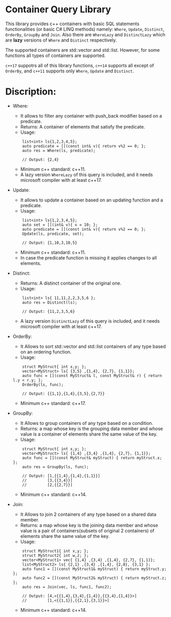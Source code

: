 # Container Query Library
This library provides c++ containers with basic SQL statements functionalities (or basic C# LINQ methods) namely: `Where`, `Update`, `Distinct`, `OrderBy`, `GroupBy` and `Join`. Also there are `WhereLazy` and `DistinctLazy` which are **lazy** versions of `Where` and `Distinct` respectively. 

The supported containers are std::vector and std::list. However, for some functions all types of containers are supported.

`c++17` suppotrs all of this library functions, `c++14` supports all except of `OrderBy`, and `c++11` supports only `Where`, `Update` and `Distinct`.

# Discription:
* Where:
	*  It allows to filter any container with push_back modifier based on a predicate. 
	*  Returns: A container of elements that satisfy the predicate.
	*  Usage:
  ```
	  list<int> ls{1,2,3,4,5};
	  auto predicate = [](const int& v){ return v%2 == 0; };
	  auto res = Where(ls, predicate); 
	  
	  // Output: {2,4}
  ```
	*  Minimum c++ standard: c++11.
	*  A lazy version `WhereLazy` of this query is included, and it needs microsoft compiler with at least c++17.

* Update:
	*  It allows to update a container based on an updating function and a predicate.
	*  Usage:
  ```
	  list<int> ls{1,2,3,4,5};
	  auto set = [](int& v){ v = 10; };
	  auto predicate = [](const int& v){ return v%2 == 0; };
	  Update(ls, predicate, set);
	  
	  // Output: {1,10,3,10,5}
  ```
	*  Minimum c++ standard: c++11.
	*  In case the predicate function is missing it applies changes to all elements.
	
* Distinct:
	*  Returns: A distinct container of the original one.
	*  Usage:
  ```
	  list<int> ls{ 11,11,2,2,3,5,6 };
	  auto res = Distinct(ls);
	  
	  // Output: {11,2,3,5,6}
  ```
  	*  A lazy version `DistinctLazy` of this query is included, and it needs microsoft compiler with at least c++17.
  
* OrderBy:
	*  It Allows to sort std::vector and std::list containers of any type based on an ordering function.
	*  Usage:
  ```
	  struct MyStruct{ int x,y; };
	  vector<MyStruct> ls{ {3,5} ,{1,4}, {2,7}, {1,1}};
	  auto func = [](const MyStruct& l, const MyStruct& r) { return l.y < r.y; };
	  OrderBy(ls, func);
	  
	  // Output: {{1,1},{1,4},{3,5},{2,7}}
  ```
	*  Minimum c++ standard: c++17.
  
* GroupBy:
	*  It Allows to group containers of any type based on a condition.
  *  Returns: a map whose key is the grouping data member and whose value is a container of elements share the same value of the key.
	*  Usage:
  ```
	  struct MyStruct{ int x,y; };
	  vector<MyStruct> ls{ {1,4} ,{3,4} ,{1,4}, {2,7}, {1,1}};
	  auto func = [](const MyStruct& myStruct) { return myStruct.x; };
	  auto res = GroupBy(ls, func);
	  
	  // Output: [1,{{1,4},{1,4},{1,1}}]
	  //         [3,{{3,4}}]
	  //         [2,{{2,7}}]
  ```
	*  Minimum c++ standard: c++14.
  
* Join:
	*  It Allows to join 2 containers of any type based on a shared data member.
  *  Returns: a map whose key is the joining data member and whose value is a pair of containers(subsets of original 2 containers) of elements share the same value of the key.
	*  Usage:
  ```
	  struct MyStruct1{ int x,y; };
	  struct MyStruct2{ int w,z; };
	  vector<MyStruct1> vec{ {1,4} ,{3,4} ,{1,4}, {2,7}, {1,1}};
	  list<MyStruct2> ls{ {2,1} ,{3,4} ,{1,4}, {2,8}, {3,1} };
	  auto func1 = [](const MyStruct1& myStruct) { return myStruct.y; };
	  auto func2 = [](const MyStruct2& myStruct) { return myStruct.z; };
	  auto res = Join(vec, ls, func1, func2);
	  
	  // Output: [4,<{{1,4},{3,4},{1,4}},{{3,4},{1,4}}>]
	  //         [1,<{{1,1}},{{2,1},{3,1}}>]
  ```
	*  Minimum c++ standard: c++14.
  
  
